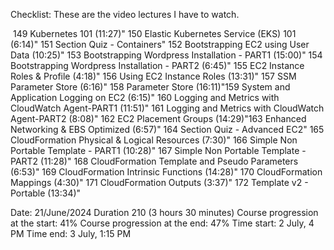 Checklist: These are the video lectures I have to watch.

​
149  Kubernetes 101 (11:27)"
150  Elastic Kubernetes Service (EKS) 101 (6:14)"
151 Section Quiz - Containers"
152  Bootstrapping EC2 using User Data (10:25)"
153   Bootstrapping Wordpress Installation - PART1 (15:00)"
154   Bootstrapping Wordpress Installation - PART2 (6:45)"
155  EC2 Instance Roles & Profile (4:18)"
​156   Using EC2 Instance Roles (13:31)"
​157  SSM Parameter Store (6:16)"
​158   Parameter Store (16:11)"
​159  System and Application Logging on EC2 (6:15)"
​160   Logging and Metrics with CloudWatch Agent-PART1 (11:51)"
161   Logging and Metrics with CloudWatch Agent-PART2 (8:08)"
​162  EC2 Placement Groups (14:29)"
​163  Enhanced Networking & EBS Optimized (6:57)"
​164 Section Quiz - Advanced EC2"
​165  CloudFormation Physical & Logical Resources (7:30)"
​166   Simple Non Portable Template - PART1 (10:28)"
​167   Simple Non Portable Template - PART2 (11:28)"
​168  CloudFormation Template and Pseudo Parameters (6:53)"
​169  CloudFormation Intrinsic Functions (14:28)"
170  CloudFormation Mappings (4:30)"
171  CloudFormation Outputs (3:37)"
172   Template v2 - Portable (13:34)"

Date: 21/June/2024
Duration 210 (3 hours 30 minutes)
Course progression at the start: 41%
Course progression at the end: 47%
Time start: 2 July, 4 PM
Time end: 3 July, 1:15 PM
